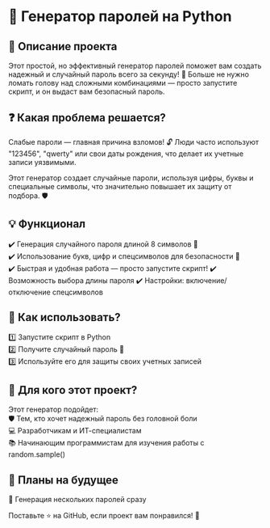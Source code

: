 # 🔐 Генератор паролей на Python  

## 📌 Описание проекта  
Этот простой, но эффективный генератор паролей поможет вам создать надежный и случайный пароль всего за секунду! 🚀 Больше не нужно ломать голову над сложными комбинациями — просто запустите скрипт, и он выдаст вам безопасный пароль.  

## ❓ Какая проблема решается?  
Слабые пароли — главная причина взломов! 🔓 Люди часто используют "123456", "qwerty" или свои даты рождения, что делает их учетные записи уязвимыми.  

Этот генератор создает случайные пароли, используя цифры, буквы и специальные символы, что значительно повышает их защиту от подбора. 🛡️  

## 💡 Функционал  
✔️ Генерация случайного пароля длиной 8 символов 🔢  
✔️ Использование букв, цифр и спецсимволов для безопасности 🔑  
✔️ Быстрая и удобная работа — просто запустите скрипт!
✔️ Возможность выбора длины пароля 
✔️ Настройки: включение/отключение спецсимволов 

## 🔧 Как использовать?  
1️⃣ Запустите скрипт в Python  
2️⃣ Получите случайный пароль 🔐  
3️⃣ Используйте его для защиты своих учетных записей  

## 🎯 Для кого этот проект?  
Этот генератор подойдет:  
🛡️ Тем, кто хочет надежный пароль без головной боли  
💻 Разработчикам и ИТ-специалистам  
📚 Начинающим программистам для изучения работы с random.sample()  

## 🚀 Планы на будущее  
📌 Генерация нескольких паролей сразу 

Поставьте ⭐ на GitHub, если проект вам понравился! 🚀
